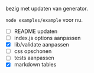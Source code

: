 bezig met updaten van generator. 

`node examples/example` voor nu.

* [ ] README updaten
* [ ] index.js options aanpassen
* [x] lib/validate aanpassen
* [ ] css opschonen
* [ ] tests aanpassen
* [x] markdown tables